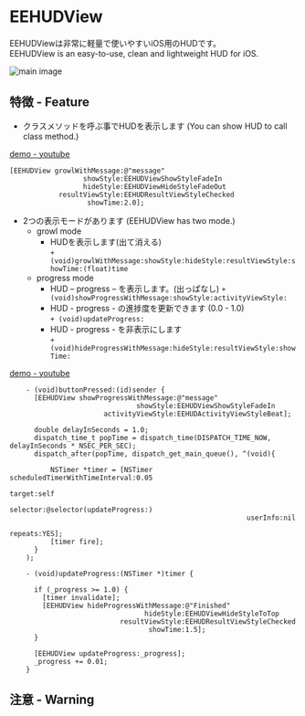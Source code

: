 EEHUDView
=========================

EEHUDViewは非常に軽量で使いやすいiOS用のHUDです。  
EEHUDView is an easy-to-use, clean and lightweight HUD for iOS.  

![main image](https://lh5.googleusercontent.com/-D4prt2WDrv0/T902ENPr9OI/AAAAAAAAAPE/vfjaHdjztzA/s800/120617-0002.png)  

特徴 - Feature
-----------------  
* クラスメソッドを呼ぶ事でHUDを表示します (You can show HUD to call class method.)  

[demo - youtube](http://youtu.be/QcRMokpS_3E "growl")  

	[EEHUDView growlWithMessage:@"message"
       	              showStyle:EEHUDViewShowStyleFadeIn
           	          hideStyle:EEHUDViewHideStyleFadeOut
           	    resultViewStyle:EEHUDResultViewStyleChecked
           	           showTime:2.0];
    

* 2つの表示モードがあります (EEHUDView has two mode.)  
    * growl mode  
        * HUDを表示します(出て消える)  
    	```+ (void)growlWithMessage:showStyle:hideStyle:resultViewStyle:showTime:(float)time```  
    * progress mode  
    	* HUD – progress – を表示します。(出っぱなし) 
 		```+ (void)showProgressWithMessage:showStyle:activityViewStyle:```  
 		* HUD - progress - の進捗度を更新できます (0.0 - 1.0)  
		```+ (void)updateProgress:```  
		* HUD - progress - を非表示にします  
		```+ (void)hideProgressWithMessage:hideStyle:resultViewStyle:showTime:```  

[demo - youtube](http://youtu.be/bTrCc9xvzPE "progress")  

```objectiev-c
    - (void)buttonPressed:(id)sender {
      [EEHUDView showProgressWithMessage:@"message"
                               showStyle:EEHUDViewShowStyleFadeIn
                       activityViewStyle:EEHUDActivityViewStyleBeat];
    
      double delayInSeconds = 1.0;
      dispatch_time_t popTime = dispatch_time(DISPATCH_TIME_NOW, delayInSeconds * NSEC_PER_SEC);
      dispatch_after(popTime, dispatch_get_main_queue(), ^(void){
        
          NSTimer *timer = [NSTimer scheduledTimerWithTimeInterval:0.05
                                                            target:self
                                                          selector:@selector(updateProgress:)
                                                          userInfo:nil
                                                           repeats:YES];
          [timer fire];
      }
    );

    - (void)updateProgress:(NSTimer *)timer {
      
      if (_progress >= 1.0) {
        [timer invalidate];
        [EEHUDView hideProgressWithMessage:@"Finished"
                                 hideStyle:EEHUDViewHideStyleToTop
                           resultViewStyle:EEHUDResultViewStyleChecked
                                  showTime:1.5];
      }
    
      [EEHUDView updateProgress:_progress];
      _progress += 0.01;
    } 
```

注意 - Warning  
-------------------



